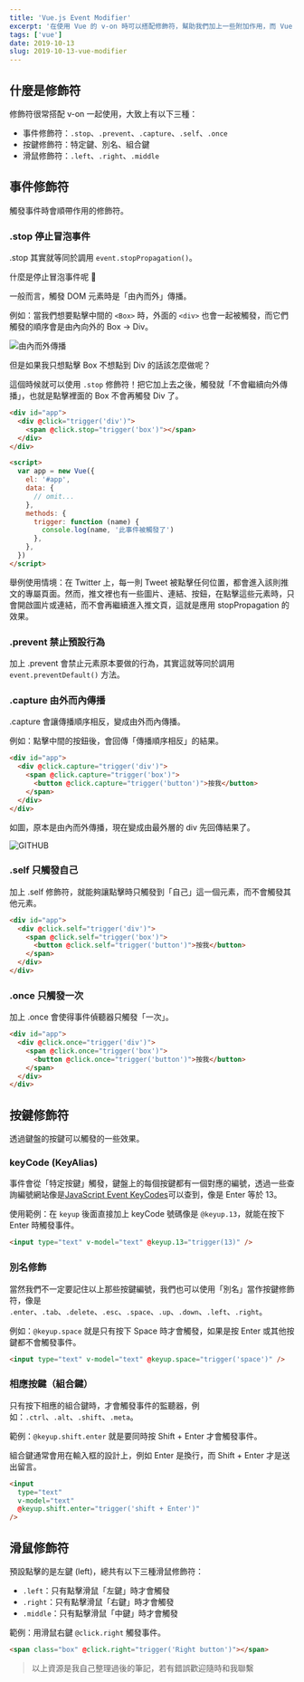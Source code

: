 ```yaml
---
title: 'Vue.js Event Modifier'
excerpt: '在使用 Vue 的 v-on 時可以搭配修飾符，幫助我們加上一些附加作用，而 Vue 幫我們包裝好的修飾符有事件修飾符、按鍵修飾符，與滑鼠修飾符這三種。'
tags: ['vue']
date: 2019-10-13
slug: 2019-10-13-vue-modifier
---
```


## 什麼是修飾符

修飾符很常搭配 v-on 一起使用，大致上有以下三種：

- 事件修飾符：`.stop`、`.prevent`、`.capture`、`.self`、`.once`
- 按鍵修飾符：特定鍵、別名、組合鍵
- 滑鼠修飾符：`.left`、`.right`、`.middle`

## 事件修飾符

觸發事件時會順帶作用的修飾符。

### .stop 停止冒泡事件

.stop 其實就等同於調用 `event.stopPropagation()`。

什麼是停止冒泡事件呢 🫧

一般而言，觸發 DOM 元素時是「由內而外」傳播。

例如：當我們想要點擊中間的 `<Box>` 時，外面的 `<div>` 也會一起被觸發，而它們觸發的順序會是由內向外的 Box → Div。

![由內而外傳播](https://i.imgur.com/cODO8kp.png)

但是如果我只想點擊 Box 不想點到 Div 的話該怎麼做呢？

這個時候就可以使用 `.stop` 修飾符！把它加上去之後，觸發就「不會繼續向外傳播」，也就是點擊裡面的 Box 不會再觸發 Div 了。

```html
<div id="app">
  <div @click="trigger('div')">
    <span @click.stop="trigger('box')"></span>
  </div>
</div>

<script>
  var app = new Vue({
    el: '#app',
    data: {
      // omit...
    },
    methods: {
      trigger: function (name) {
        console.log(name, '此事件被觸發了')
      },
    },
  })
</script>
```

舉例使用情境：在 Twitter 上，每一則 Tweet 被點擊任何位置，都會進入該則推文的專屬頁面。然而，推文裡也有一些圖片、連結、按鈕，在點擊這些元素時，只會開啟圖片或連結，而不會再繼續進入推文頁，這就是應用 stopPropagation 的效果。

### .prevent 禁止預設行為

加上 .prevent 會禁止元素原本要做的行為，其實這就等同於調用 `event.preventDefault()` 方法。

### .capture 由外而內傳播

.capture 會讓傳播順序相反，變成由外而內傳播。

例如：點擊中間的按鈕後，會回傳「傳播順序相反」的結果。

```html
<div id="app">
  <div @click.capture="trigger('div')">
    <span @click.capture="trigger('box')">
      <button @click.capture="trigger('button')">按我</button>
    </span>
  </div>
</div>
```

如圖，原本是由內而外傳播，現在變成由最外層的 div 先回傳結果了。

![GITHUB](https://i.imgur.com/7G53sgc.png)

### .self 只觸發自己

加上 .self 修飾符，就能夠讓點擊時只觸發到「自己」這一個元素，而不會觸發其他元素。

```html
<div id="app">
  <div @click.self="trigger('div')">
    <span @click.self="trigger('box')">
      <button @click.self="trigger('button')">按我</button>
    </span>
  </div>
</div>
```

### .once 只觸發一次

加上 .once 會使得事件偵聽器只觸發「一次」。

```html
<div id="app">
  <div @click.once="trigger('div')">
    <span @click.once="trigger('box')">
      <button @click.once="trigger('button')">按我</button>
    </span>
  </div>
</div>
```

## 按鍵修飾符

透過鍵盤的按鍵可以觸發的一些效果。

### keyCode (KeyAlias)

事件會從「特定按鍵」觸發，鍵盤上的每個按鍵都有一個對應的編號，透過一些查詢編號網站像是[JavaScript Event KeyCodes](https://keycode.info/)可以查到，像是 Enter 等於 13。

使用範例：在 `keyup` 後面直接加上 keyCode 號碼像是 `@keyup.13`，就能在按下 Enter 時觸發事件。

```html
<input type="text" v-model="text" @keyup.13="trigger(13)" />
```

### 別名修飾

當然我們不一定要記住以上那些按鍵編號，我們也可以使用「別名」當作按鍵修飾符，像是 `.enter`、`.tab`、`.delete`、`.esc`、`.space`、`.up`、`.down`、`.left`、`.right`。

例如：`@keyup.space` 就是只有按下 Space 時才會觸發，如果是按 Enter 或其他按鍵都不會觸發事件。

```html
<input type="text" v-model="text" @keyup.space="trigger('space')" />
```

### 相應按鍵（組合鍵）

只有按下相應的組合鍵時，才會觸發事件的監聽器，例如：`.ctrl`、`.alt`、`.shift`、`.meta`。

範例：`@keyup.shift.enter` 就是要同時按 Shift + Enter 才會觸發事件。

組合鍵通常會用在輸入框的設計上，例如 Enter 是換行，而 Shift + Enter 才是送出留言。

```html
<input
  type="text"
  v-model="text"
  @keyup.shift.enter="trigger('shift + Enter')"
/>
```

## 滑鼠修飾符

預設點擊的是左鍵 (left)，總共有以下三種滑鼠修飾符：

- `.left`：只有點擊滑鼠「左鍵」時才會觸發
- `.right`：只有點擊滑鼠「右鍵」時才會觸發
- `.middle`：只有點擊滑鼠「中鍵」時才會觸發

範例：用滑鼠右鍵 `@click.right` 觸發事件。

```html
<span class="box" @click.right="trigger('Right button')"></span>
```

> 以上資源是我自己整理過後的筆記，若有錯誤歡迎隨時和我聯繫
